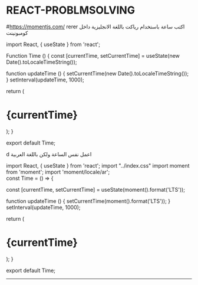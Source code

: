 # REACT-PROBLMSOLVING


#https://momentjs.com/
rerer اكتب ساعة باستخدام رياكت باللغة الانجليزية داخل كومبونينت


import React, { useState } from 'react';

Function Time () {
  const [currentTime, setCurrentTime] = useState(new Date().toLocaleTimeString());

  function updateTime () {
    setCurrentTime(new Date().toLocaleTimeString());
  }
  setInterval(updateTime, 1000);

  return (
    <div>
      <div>
      <h1>{currentTime}</h1>
      </div>
    </div>
  );
}

export default Time;


d اعمل نفس الساعة ولكن باللغة العربية

import React, { useState } from 'react';
import "../index.css"
import moment from 'moment';
import 'moment/locale/ar';  
const Time = () => {
  
  const [currentTime, setCurrentTime] = useState(moment().format('LTS'));

  function updateTime () {
    setCurrentTime(moment().format('LTS'));
  }
  setInterval(updateTime, 1000);

  return (
    <div>
      <div>
      <h1>{currentTime}</h1>
      </div>
    </div>
  );
}

export default Time;

---------------------------------------------------------------------------------------------
